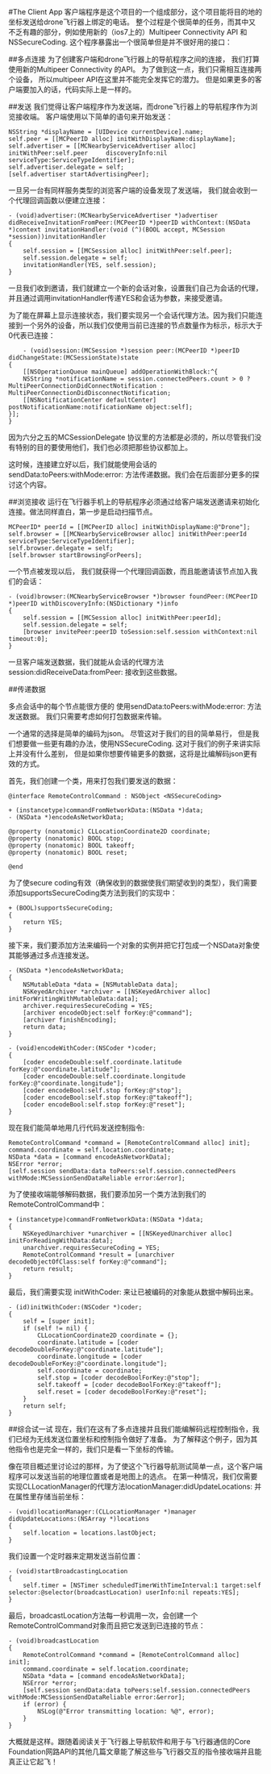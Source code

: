 #The Client App
客户端程序是这个项目的一个组成部分，这个项目能将目的地的坐标发送给drone飞行器上绑定的电话。 整个过程是个很简单的任务，而其中又不乏有趣的部分，例如使用新的（ios7上的）Multipeer Connectivity API 和 NSSecureCoding.
这个程序暴露出一个很简单但是并不很好用的接口：

##多点连接
为了创建客户端和drone飞行器上的导航程序之间的连接， 我们打算使用新的Multipeer Connectivity 的API。 为了做到这一点，我们只需相互连接两个设备， 所以multipeer API在这里并不能完全发挥它的潜力。 但是如果更多的客户端要加入的话，代码实际上是一样的。

##发送
我们觉得让客户端程序作为发送端，而drone飞行器上的导航程序作为浏览接收端。 客户端使用以下简单的语句来开始发送：

	NSString *displayName = [UIDevice currentDevice].name;
	self.peer = [[MCPeerID alloc] initWithDisplayName:displayName];
	self.advertiser = [[MCNearbyServiceAdvertiser alloc] initWithPeer:self.peer 	discoveryInfo:nil serviceType:ServiceTypeIdentifier];
	self.advertiser.delegate = self;
	[self.advertiser startAdvertisingPeer];
一旦另一台有同样服务类型的浏览客户端的设备发现了发送端， 我们就会收到一个代理回调函数以便建立连接：
	
	- (void)advertiser:(MCNearbyServiceAdvertiser *)advertiser didReceiveInvitationFromPeer:(MCPeerID *)peerID withContext:(NSData *)context invitationHandler:(void (^)(BOOL accept, MCSession *session))invitationHandler
	{
    	self.session = [[MCSession alloc] initWithPeer:self.peer];
   	 	self.session.delegate = self;
    	invitationHandler(YES, self.session);
	}	
	
一旦我们收到邀请，我们就建立一个新的会话对象，设置我们自己为会话的代理，并且通过调用invitationHandler传递YES和会话为参数，来接受邀请。

为了能在屏幕上显示连接状态，我们要实现另一个会话代理方法。因为我们只能连接到一个另外的设备，所以我们仅使用当前已连接的节点数量作为标示，标示大于0代表已连接：

		- (void)session:(MCSession *)session peer:(MCPeerID *)peerID didChangeState:(MCSessionState)state
	{
    	[[NSOperationQueue mainQueue] addOperationWithBlock:^{
        NSString *notificationName = session.connectedPeers.count > 0 ? MultiPeerConnectionDidConnectNotification : MultiPeerConnectionDidDisconnectNotification;
        [[NSNotificationCenter defaultCenter] postNotificationName:notificationName object:self];
    }];
	}
	
因为六分之五的MCSessionDelegate 协议里的方法都是必须的，所以尽管我们没有特别的目的要使用他们，我们也必须把那些协议都加上。

这时候，连接建立好以后，我们就能使用会话的 sendData:toPeers:withMode:error: 方法传递数据。我们会在后面部分更多的探讨这个内容。

##浏览接收
运行在飞行器手机上的导航程序必须通过给客户端发送邀请来初始化连接。做法同样直白，第一步是启动扫描节点。
	
	MCPeerID* peerId = [[MCPeerID alloc] initWithDisplayName:@"Drone"];
	self.browser = [[MCNearbyServiceBrowser alloc] initWithPeer:peerId 	serviceType:ServiceTypeIdentifier];
	self.browser.delegate = self;
	[self.browser startBrowsingForPeers];
	
一个节点被发现以后， 我们就获得一个代理回调函数，而且能邀请该节点加入我们的会话：

	- (void)browser:(MCNearbyServiceBrowser *)browser foundPeer:(MCPeerID *)peerID withDiscoveryInfo:(NSDictionary *)info
	{
    	self.session = [[MCSession alloc] initWithPeer:peerId];
   		self.session.delegate = self;
    	[browser invitePeer:peerID toSession:self.session withContext:nil timeout:0];
	}
	
一旦客户端发送数据，我们就能从会话的代理方法session:didReceiveData:fromPeer: 接收到这些数据。

##传递数据

多点会话中的每个节点能很方便的 使用sendData:toPeers:withMode:error: 方法发送数据。 我们只需要考虑如何打包数据来传输。

一个通常的选择是简单的编码为json。 尽管这对于我们的目的简单易行， 但是我们想要做一些更有趣的办法，使用NSSecureCoding. 这对于我们的例子来讲实际上并没有什么差别， 但是如果你想要传输更多的数据，这将是比编解码json更有效的方式。

首先，我们创建一个类，用来打包我们要发送的数据：

	@interface RemoteControlCommand : NSObject <NSSecureCoding>

	+ (instancetype)commandFromNetworkData:(NSData *)data;
	- (NSData *)encodeAsNetworkData;

	@property (nonatomic) CLLocationCoordinate2D coordinate;
	@property (nonatomic) BOOL stop;
	@property (nonatomic) BOOL takeoff;
	@property (nonatomic) BOOL reset;
	
	@end
	
为了使secure coding有效（确保收到的数据使我们期望收到的类型），我们需要添加supportsSecureCoding类方法到我们的实现中：

	+ (BOOL)supportsSecureCoding;
	{
    	return YES;
	}
	
接下来，我们要添加方法来编码一个对象的实例并把它打包成一个NSData对象使其能够通过多点连接发送。

	- (NSData *)encodeAsNetworkData;
	{
    	NSMutableData *data = [NSMutableData data];
    	NSKeyedArchiver *archiver = [[NSKeyedArchiver alloc] initForWritingWithMutableData:data];
    	archiver.requiresSecureCoding = YES;
    	[archiver encodeObject:self forKey:@"command"];
    	[archiver finishEncoding];
    	return data;
	}

	- (void)encodeWithCoder:(NSCoder *)coder;
	{
    	[coder encodeDouble:self.coordinate.latitude forKey:@"coordinate.latitude"];
    	[coder encodeDouble:self.coordinate.longitude forKey:@"coordinate.longitude"];
    	[coder encodeBool:self.stop forKey:@"stop"];
    	[coder encodeBool:self.stop forKey:@"takeoff"];
    	[coder encodeBool:self.stop forKey:@"reset"];
	}
	
现在我们能简单地用几行代码发送控制指令:

	RemoteControlCommand *command = [RemoteControlCommand alloc] init];
	command.coordinate = self.location.coordinate;
	NSData *data = [command encodeAsNetworkData];
	NSError *error;
	[self.session sendData:data toPeers:self.session.connectedPeers withMode:MCSessionSendDataReliable error:&error];
	
为了使接收端能够解码数据，我们要添加另一个类方法到我们的RemoteControlCommand中：

	+ (instancetype)commandFromNetworkData:(NSData *)data;
	{
	    NSKeyedUnarchiver *unarchiver = [[NSKeyedUnarchiver alloc] initForReadingWithData:data];
	    unarchiver.requiresSecureCoding = YES;
	    RemoteControlCommand *result = [unarchiver decodeObjectOfClass:self forKey:@"command"];
	    return result;
	}
	
最后，我们需要实现 initWithCoder: 来让已被编码的对象能从数据中解码出来。

	- (id)initWithCoder:(NSCoder *)coder;
	{
	    self = [super init];
	    if (self != nil) {
	        CLLocationCoordinate2D coordinate = {};
	        coordinate.latitude = [coder decodeDoubleForKey:@"coordinate.latitude"];
	        coordinate.longitude = [coder decodeDoubleForKey:@"coordinate.longitude"];
	        self.coordinate = coordinate;
	        self.stop = [coder decodeBoolForKey:@"stop"];
	        self.takeoff = [coder decodeBoolForKey:@"takeoff"];
	        self.reset = [coder decodeBoolForKey:@"reset"];
	    }
	    return self;
	}
	
##综合试一试
现在，我们在这有了多点连接并且我们能编解码远程控制指令，我们已经为无线发送位置坐标和控制指令做好了准备。 为了解释这个例子，因为其他指令也是完全一样的，我们只是看一下坐标的传输。

像在项目概述里讨论过的那样，为了使这个飞行器导航测试简单一点，这个客户端程序可以发送当前的地理位置或者是地图上的选点。 在第一种情况，我们仅需要实现CLLocationManager的代理方法locationManager:didUpdateLocations: 并在属性里存储当前坐标：

	- (void)locationManager:(CLLocationManager *)manager didUpdateLocations:(NSArray *)locations
	{
	    self.location = locations.lastObject;
	}
	
我们设置一个定时器来定期发送当前位置：

	- (void)startBroadcastingLocation
	{
	    self.timer = [NSTimer scheduledTimerWithTimeInterval:1 target:self selector:@selector(broadcastLocation) userInfo:nil repeats:YES];
	}

最后，broadcastLocation方法每一秒调用一次，会创建一个RemoteControlCommand对象而且把它发送到已连接的节点：

	- (void)broadcastLocation
	{
	    RemoteControlCommand *command = [RemoteControlCommand alloc] init];
	    command.coordinate = self.location.coordinate;
	    NSData *data = [command encodeAsNetworkData];
	    NSError *error;
	    [self.session sendData:data toPeers:self.session.connectedPeers withMode:MCSessionSendDataReliable error:&error];
	    if (error) {
	        NSLog(@"Error transmitting location: %@", error);
	    }
	}
	
	
大概就是这样。跟随着阅读关于飞行器上导航软件和用于与飞行器通信的Core Foundation网路API的其他几篇文章能了解这些与飞行器交互的指令接收端并且能真正让它起飞！